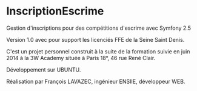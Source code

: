 InscriptionEscrime
==================

Gestion d'inscriptions pour des compétitions d'escrime avec Symfony 2.5

Version 1.0 avec pour support les licenciés FFE de la Seine Saint Denis.

C'est un projet personnel construit à la suite de la formation suivie en juin 2014 à la 3W Academy située à Paris 18°, 46 rue René Clair.

Développement sur UBUNTU.

Réalisation par François LAVAZEC, ingénieur ENSIIE, développeur WEB.
